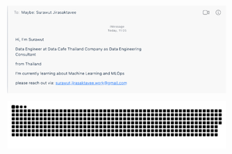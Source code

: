 ![](https://github.com/surawut-jirasaktavee/surawut-jirasaktavee/blob/main/hi_chat.svg)

![](https://github.com/surawut-jirasaktavee/surawut-jirasaktavee/blob/output/snake.svg)